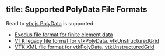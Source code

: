 title: Supported PolyData File Formats
---

Read to [vtk.js PolyData](https://kitware.github.io/vtk-js/docs/structures_PolyData.html) is supported.

- [Exodus file format for finite element data](https://gsjaardema.github.io/seacas/html/index.html)
- [VTK legacy file format for vtkPolyData, vtkUnstructuredGrid](https://www.vtk.org/wp-content/uploads/2015/04/file-formats.pdf)
- [VTK XML file format for vtkPolyData, vtkUnstructuredGrid](https://lorensen.github.io/VTKExamples/site/VTKFileFormats/#xml-file-formats)

